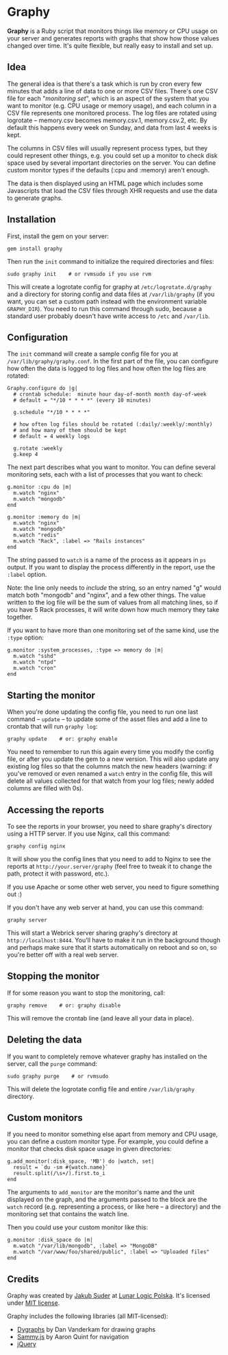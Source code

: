 # Graphy

**Graphy** is a Ruby script that monitors things like memory or CPU usage on your server and generates reports with
graphs that show how those values changed over time. It's quite flexible, but really easy to install and set up.

## Idea

The general idea is that there's a task which is run by cron every few minutes that adds a line of data to one or more
CSV files. There's one CSV file for each "*monitoring set*", which is an aspect of the system that you want to monitor
(e.g. CPU usage or memory usage), and each column in a CSV file represents one monitored process. The log files are
rotated using logrotate – memory.csv becomes memory.csv.1, memory.csv.2, etc. By default this happens every week on
Sunday, and data from last 4 weeks is kept.

The columns in CSV files will usually represent process types, but they could represent other things, e.g. you could
set up a monitor to check disk space used by several important directories on the server. You can define custom monitor
types if the defaults (:cpu and :memory) aren't enough.

The data is then displayed using an HTML page which includes some Javascripts that load the CSV files through XHR
requests and use the data to generate graphs.

## Installation

First, install the gem on your server:

    gem install graphy

Then run the `init` command to initialize the required directories and files:

    sudo graphy init    # or rvmsudo if you use rvm

This will create a logrotate config for graphy at `/etc/logrotate.d/graphy` and a directory for storing config and data
files at `/var/lib/graphy` (if you want, you can set a custom path instead with the environment variable `GRAPHY_DIR`).
You need to run this command through sudo, because a standard user probably doesn't have write access to `/etc` and
`/var/lib`.

## Configuration

The `init` command will create a sample config file for you at `/var/lib/graphy/graphy.conf`. In the first part of the file, you can configure how often the data is logged to log files and how often the log files are rotated:

    Graphy.configure do |g|
      # crontab schedule:  minute hour day-of-month month day-of-week
      # default = "*/10 * * * *" (every 10 minutes)

      g.schedule "*/10 * * * *"

      # how often log files should be rotated (:daily/:weekly/:monthly)
      # and how many of them should be kept
      # default = 4 weekly logs

      g.rotate :weekly
      g.keep 4

The next part describes what you want to monitor. You can define several monitoring sets, each with a list of processes
that you want to check:

    g.monitor :cpu do |m|
      m.watch "nginx"
      m.watch "mongodb"
    end

    g.monitor :memory do |m|
      m.watch "nginx"
      m.watch "mongodb"
      m.watch "redis"
      m.watch "Rack", :label => "Rails instances"
    end

The string passed to `watch` is a name of the process as it appears in `ps` output. If you want to display the process
differently in the report, use the `:label` option.

Note: the line only needs to *include* the string, so an entry named "g" would match both "mongodb" and "nginx", and a
few other things. The value written to the log file will be the sum of values from all matching lines, so if you have 5
Rack processes, it will write down how much memory they take together.

If you want to have more than one monitoring set of the same kind, use the `:type` option:

    g.monitor :system_processes, :type => memory do |m|
      m.watch "sshd"
      m.watch "ntpd"
      m.watch "cron"
    end

## Starting the monitor

When you're done updating the config file, you need to run one last command – `update` – to update some of the asset
files and add a line to crontab that will run `graphy log`:

    graphy update    # or: graphy enable

You need to remember to run this again every time you modify the config file, or after you update the gem to a new
version. This will also update any existing log files so that the columns match the new headers (warning: if you've
removed or even renamed a `watch` entry in the config file, this will delete all values collected for that watch from
your log files; newly added columns are filled with 0s).

## Accessing the reports

To see the reports in your browser, you need to share graphy's directory using a HTTP server. If you use Nginx, call
this command:

    graphy config nginx

It will show you the config lines that you need to add to Nginx to see the reports at `http://your.server/graphy` (feel
free to tweak it to change the path, protect it with password, etc.).

If you use Apache or some other web server, you need to figure something out :)

If you don't have any web server at hand, you can use this command:

    graphy server

This will start a Webrick server sharing graphy's directory at `http://localhost:8444`. You'll have to make it run in
the background though and perhaps make sure that it starts automatically on reboot and so on, so you're better off with
a real web server.

## Stopping the monitor

If for some reason you want to stop the monitoring, call:

    graphy remove    # or: graphy disable

This will remove the crontab line (and leave all your data in place).

## Deleting the data

If you want to completely remove whatever graphy has installed on the server, call the `purge` command:

    sudo graphy purge    # or rvmsudo

This will delete the logrotate config file and entire `/var/lib/graphy` directory.

## Custom monitors

If you need to monitor something else apart from memory and CPU usage, you can define a custom monitor type. For
example, you could define a monitor that checks disk space usage in given directories:

    g.add_monitor(:disk_space, 'MB') do |watch, set|
      result = `du -sm #{watch.name}`
      result.split(/\s+/).first.to_i
    end

The arguments to `add_monitor` are the monitor's name and the unit displayed on the graph, and the arguments passed to
the block are the `watch` record (e.g. representing a process, or like here – a directory) and the monitoring set that
contains the watch line.

Then you could use your custom monitor like this:

    g.monitor :disk_space do |m|
      m.watch "/var/lib/mongodb", :label => "MongoDB"
      m.watch "/var/www/foo/shared/public", :label => "Uploaded files"
    end

## Credits

Graphy was created by [Jakub Suder](http://psionides.eu) at [Lunar Logic Polska](http://lunarlogicpolska.com). It's
licensed under [MIT license](https://github.com/psionides/graphy/blob/master/MIT-LICENSE.txt).

Graphy includes the following libraries (all MIT-licensed):

* [Dygraphs](http://dygraphs.com) by Dan Vanderkam for drawing graphs
* [Sammy.js](http://sammyjs.org) by Aaron Quint for navigation
* [jQuery](http://jquery.com)
